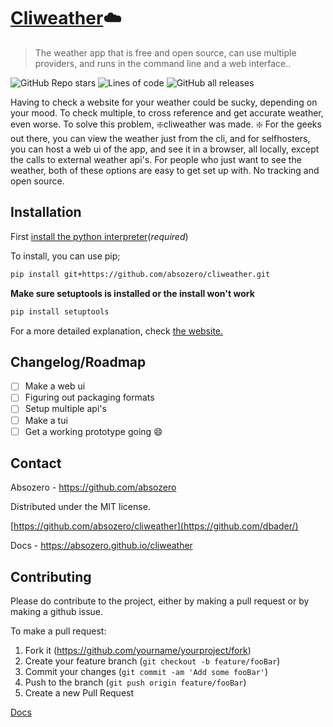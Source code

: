 # [Cliweather](https://absozero.github.io/cliweather):cloud:
> The weather app that is free and open source, can use multiple providers, and runs in the command line and a web interface..

![GitHub Repo stars](https://img.shields.io/github/stars/absozero/cliweather?logo=github&style=flat-square)
![Lines of code](https://img.shields.io/tokei/lines/github/absozero/cliweather?style=flat-square)
![GitHub all releases](https://img.shields.io/github/downloads/absozero/cliweather/total?style=flat-square)

Having to check a website for your weather could be sucky, depending on your mood. To check multiple, to cross reference and get accurate weather, even worse. To solve this problem, :sparkle:cliweather was made. :sparkle:
For the geeks out there, you can view the weather just from the cli, and for selfhosters, you can host a web ui of the app, and see it in a browser, all locally, except the calls to external weather api's. For people who just want to see the weather, both of these options are easy to get set up with. No tracking and open source.


## Installation
First [install the python interpreter](https://docs.python.org/3/using/index.html)(*required*)

To install, you can use pip;
```bash
pip install git+https://github.com/absozero/cliweather.git
```
**Make sure setuptools is installed or the install won't work**

```bash
pip install setuptools
```

For a more detailed explanation, check [the website.](https://absozero.github.io/cliweather)
## Changelog/Roadmap

 - [ ] Make a web ui
 - [ ] Figuring out packaging formats
 - [ ] Setup multiple api's
 - [ ] Make a tui
 - [ ] Get a working prototype going :smile:

## Contact

Absozero - https://github.com/absozero

Distributed under the MIT license. 

[https://github.com/absozero/cliweather](https://github.com/dbader/)

Docs - https://absozero.github.io/cliweather

## Contributing
Please do contribute to the project, either by making a pull request or by making a github issue.

To make a pull request:
1. Fork it (<https://github.com/yourname/yourproject/fork>)
2. Create your feature branch (`git checkout -b feature/fooBar`)
3. Commit your changes (`git commit -am 'Add some fooBar'`)
4. Push to the branch (`git push origin feature/fooBar`)
5. Create a new Pull Request

<!-- Markdown link & img dfn's -->

[Docs](https://absozero.github.io/cliweather)
